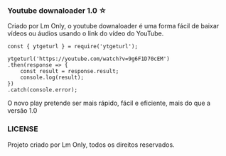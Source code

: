 ### Youtube downaloader 1.0 ☆ ###

Criado por Lm Only, o youtube downaloader é uma forma fácil de baixar vídeos ou áudios usando o link do vídeo do YouTube.

```Example
const { ytgeturl } = require('ytgeturl');

ytgeturl('https://youtube.com/watch?v=9g6F1D70cEM')
.then(response => {
    const result = response.result;
    console.log(result);
})
.catch(console.error);
```

O novo play pretende ser mais rápido, fácil e eficiente, mais do que a versão 1.0


### LICENSE

Projeto criado por Lm Only, todos os direitos reservados.